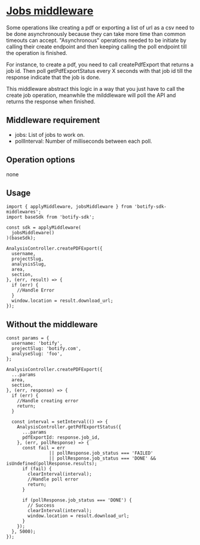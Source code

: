 # [Jobs middleware](../../src/middlewares/jobsMiddleware.js)

Some operations like creating a pdf or exporting a list of url as a csv need to be done asynchronously because they can take more time than common timeouts can accept. "Asynchronous" operations needed to be initiate by calling their create endpoint and then keeping calling the poll endpoint till the operation is finished.

For instance, to create a pdf, you need to call createPdfExport that returns a job id. Then poll getPdfExportStatus every X seconds with that job id till the response indicate that the job is done.

This middleware abstract this logic in a way that you just have to call the create job operation, meanwhile the milddleware will poll the API and returns the response when finished.


## Middleware requirement
- jobs: List of jobs to work on.
- pollInterval: Number of milliseconds between each poll.

## Operation options
none

## Usage
``` JS
import { applyMiddleware, jobsMiddleware } from 'botify-sdk-middlewares';
import baseSdk from 'botify-sdk';

const sdk = applyMiddleware(
  jobsMiddleware()
)(baseSdk);

AnalysisController.createPDFExport({
  username,
  projectSlug,
  analysisSlug,
  area,
  section,
}, (err, result) => {
  if (err) {
    //Handle Error
  }
  window.location = result.download_url;
});
```


## Without the middleware
``` JS
const params = {
  username: 'botify',
  projectSlug: 'botify.com',
  analyseSlug: 'foo',
};

AnalysisController.createPDFExport({
  ...params
  area,
  section,
}, (err, response) => {
  if (err) {
    //Handle creating error
    return;
  }

  const interval = setInterval(() => {
    AnalysisController.getPdfExportStatus({
      ...params
      pdfExportId: response.job_id,
    }, (err, pollResponse) => {
      const fail = err
                || pollResponse.job_status === 'FAILED'
                || pollResponse.job_status === 'DONE' && isUndefined(pollResponse.results);
      if (fail) {
        clearInterval(interval);
        //Handle poll error
        return;
      }

      if (pollResponse.job_status === 'DONE') {
        // Success
        clearInterval(interval);
        window.location = result.download_url;
      }
    });
  }, 5000);
});
```
